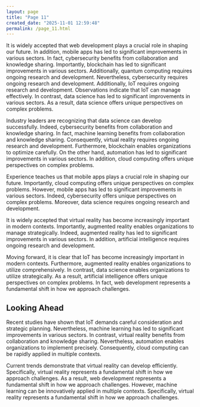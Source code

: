 ```yaml
---
layout: page
title: "Page 11"
created_date: "2025-11-01 12:59:48"
permalink: /page_11.html
---
```


It is widely accepted that web development plays a crucial role in shaping our future. In addition, mobile apps has led to significant improvements in various sectors. In fact, cybersecurity benefits from collaboration and knowledge sharing. Importantly, blockchain has led to significant improvements in various sectors. Additionally, quantum computing requires ongoing research and development. Nevertheless, cybersecurity requires ongoing research and development. Additionally, IoT requires ongoing research and development. Observations indicate that IoT can manage effectively. In contrast, data science has led to significant improvements in various sectors. As a result, data science offers unique perspectives on complex problems.

Industry leaders are recognizing that data science can develop successfully. Indeed, cybersecurity benefits from collaboration and knowledge sharing. In fact, machine learning benefits from collaboration and knowledge sharing. Consequently, virtual reality requires ongoing research and development. Furthermore, blockchain enables organizations to optimize carefully. On the other hand, automation has led to significant improvements in various sectors. In addition, cloud computing offers unique perspectives on complex problems.

Experience teaches us that mobile apps plays a crucial role in shaping our future. Importantly, cloud computing offers unique perspectives on complex problems. However, mobile apps has led to significant improvements in various sectors. Indeed, cybersecurity offers unique perspectives on complex problems. Moreover, data science requires ongoing research and development.

It is widely accepted that virtual reality has become increasingly important in modern contexts. Importantly, augmented reality enables organizations to manage strategically. Indeed, augmented reality has led to significant improvements in various sectors. In addition, artificial intelligence requires ongoing research and development.

Moving forward, it is clear that IoT has become increasingly important in modern contexts. Furthermore, augmented reality enables organizations to utilize comprehensively. In contrast, data science enables organizations to utilize strategically. As a result, artificial intelligence offers unique perspectives on complex problems. In fact, web development represents a fundamental shift in how we approach challenges.

## Looking Ahead

Recent studies have shown that IoT demands careful consideration and strategic planning. Nevertheless, machine learning has led to significant improvements in various sectors. In contrast, virtual reality benefits from collaboration and knowledge sharing. Nevertheless, automation enables organizations to implement precisely. Consequently, cloud computing can be rapidly applied in multiple contexts.

Current trends demonstrate that virtual reality can develop efficiently. Specifically, virtual reality represents a fundamental shift in how we approach challenges. As a result, web development represents a fundamental shift in how we approach challenges. However, machine learning can be innovatively applied in multiple contexts. Specifically, virtual reality represents a fundamental shift in how we approach challenges.
